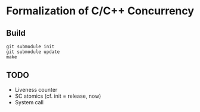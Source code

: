 # Formalization of C/C++ Concurrency

## Build

```
git submodule init
git submodule update
make
```

## TODO

- Liveness counter
- SC atomics (cf. init = release, now)
- System call

